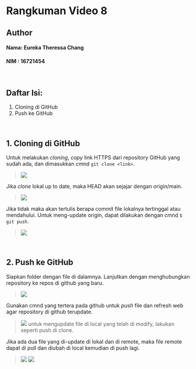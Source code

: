 # Rangkuman Video 8

## Author
#### Nama: Eureka Theressa Chang
#### NIM  : 16721454

<br>

## Daftar Isi:
1. Cloning di GitHub
2. Push ke GitHub

<br>

## 1. Cloning di GitHub
Untuk melakukan *cloning*, *copy* link HTTPS dari repository GitHub yang sudah ada, dan dimasukkan cmnd `git clone <link>`.
>![](https://i.ibb.co/6v3CVMR/Screenshot-176.png)

Jika *clone* lokal up to date, maka HEAD akan sejajar dengan origin/main.
>![](https://i.ibb.co/R6nBxYt/Screenshot-178.png)

Jika tidak maka akan tertulis berapa commit file lokalnya tertinggal atau mendahului. Untuk meng-update origin, dapat dilakukan dengan cmnd `$ git push`.
>![](https://i.ibb.co/MhZB3xT/Screenshot-179.png)

<br>

## 2. Push ke GitHub
Siapkan folder dengan file di dalamnya. Lanjutkan dengan menghubungkan repository ke repos di github yang baru. 
>![](https://i.ibb.co/q0Y1JPf/Screenshot-180.png)

Gunakan cmnd yang tertera pada github untuk *push* file dan refresh web agar repository di github terupdate.
>![](https://i.ibb.co/w4WZNGk/Screenshot-181.png)
untuk mengupdate file di local yang telah di modify, lakukan seperti push di clone.

Jika ada dua file yang di-update di lokal dan di remote, maka file remote dapat di pull dan diubah di local kemudian di push lagi.
>![](https://i.ibb.co/B4jybk1/Screenshot-183.png)
>![](https://i.ibb.co/D4MjzhM/Screenshot-182.png)